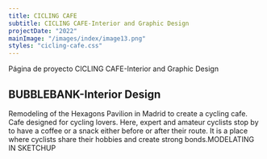 ```yaml
---
title: CICLING CAFE
subtitle: CICLING CAFE-Interior and Graphic Design
projectDate: "2022"
mainImage: "/images/index/image13.png"
styles: "cicling-cafe.css"
---
```

Página de proyecto CICLING CAFE-Interior and Graphic Design
<section class="section">
    <div class="details-container">
        <h1 class="title">BUBBLEBANK-Interior Design</h1>
        <p class="description">Remodeling of the Hexagons Pavilion in Madrid to create a cycling cafe. Cafe designed for cycling lovers. Here, expert and amateur cyclists stop by to have a coffee or a snack either before or after their route. It is a place where cyclists share their hobbies and create strong bonds.MODELATING IN SKETCHUP</p>
    </div>
